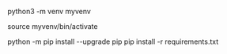 python3 -m venv myvenv

source myvenv/bin/activate

python -m pip install --upgrade pip
pip install -r requirements.txt


